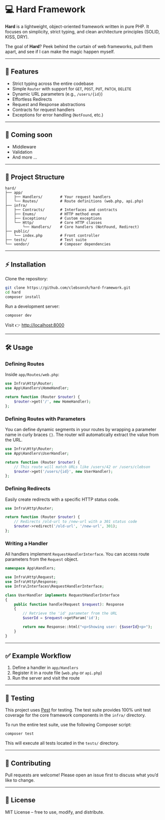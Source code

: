 # 💻 Hard Framework

**Hard** is a lightweight, object-oriented framework written in pure PHP.
It focuses on simplicity, strict typing, and clean architecture principles (SOLID, KISS, DRY).

The goal of **Hard**? Peek behind the curtain of web frameworks, pull them apart, and see if I can make the magic happen
myself.

---

## 🚀 Features

* Strict typing across the entire codebase
* Simple `Router` with support for `GET`, `POST`, `PUT`, `PATCH`, `DELETE`
* Dynamic URL parameters (e.g., `/users/{id}`)
* Effortless Redirects
* Request and Response abstractions
* Contracts for request handlers
* Exceptions for error handling (`NotFound`, etc.)

---

## 🔮 Coming soon

* Middleware
* Validation
* And more ...

---

## 📂 Project Structure

```
hard/
├── app/
│   ├── Handlers/        # Your request handlers
│   └── Routes/          # Route definitions (web.php, api.php)
├── infra/
│   ├── Contracts/       # Interfaces and contracts
│   ├── Enums/           # HTTP method enum
│   ├── Exceptions/      # Custom exceptions
│   └── Http/            # Core HTTP classes
│       └── Handlers/    # Core handlers (NotFound, Redirect)
├── public/
│   └── index.php        # Front controller
├── tests/               # Test suite
└── vendor/              # Composer dependencies
```

---

## ⚡ Installation

Clone the repository:

```bash
git clone https://github.com/clebsonsh/hard-framework.git
cd hard
composer install
```

Run a development server:

```bash
composer dev
```

Visit 👉 [http://localhost:8000](http://localhost:8000)

---

## 🛠 Usage

### Defining Routes

Inside `app/Routes/web.php`:

```php
use Infra\Http\Router;
use App\Handlers\HomeHandler;

return function (Router $router) {
    $router->get('/', new HomeHandler);
};
```

### Defining Routes with Parameters

You can define dynamic segments in your routes by wrapping a parameter name in curly braces `{}`. The router will
automatically extract the value from the URL.

```php
use Infra\Http\Router;
use App\Handlers\UserHandler;

return function (Router $router) {
    // This route will match URLs like /users/42 or /users/clebson
    $router->get('/users/{id}', new UserHandler);
};
```

### Defining Redirects

Easily create redirects with a specific HTTP status code.

```php
use Infra\Http\Router;

return function (Router $router) {
    // Redirects /old-url to /new-url with a 301 status code
    $router->redirect('/old-url', '/new-url', 301);
};
```

### Writing a Handler

All handlers implement `RequestHandlerInterface`. You can access route parameters from the `Request` object.

```php
namespace App\Handlers;

use Infra\Http\Request;
use Infra\Http\Response;
use Infra\Interfaces\RequestHandlerInterface;

class UserHandler implements RequestHandlerInterface
{
    public function handle(Request $request): Response
    {
        // Retrieve the 'id' parameter from the URL
        $userId = $request->getParam('id');

        return new Response::html("<p>Showing user: {$userId}<p>");
    }
}
```

---

## ✅ Example Workflow

1. Define a handler in `app/Handlers`
2. Register it in a route file (`web.php` or `api.php`)
3. Run the server and visit the route

---

## 🧪 Testing

This project uses [Pest](https://pestphp.com/) for testing. The test suite provides 100% unit test coverage for the core
framework components in the `infra/` directory.

To run the entire test suite, use the following Composer script:

```bash
composer test
```

This will execute all tests located in the `tests/` directory.

---

## 🤝 Contributing

Pull requests are welcome!
Please open an issue first to discuss what you’d like to change.

---

## 📜 License

MIT License – free to use, modify, and distribute.
